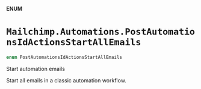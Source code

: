 **ENUM**

# `Mailchimp.Automations.PostAutomationsIdActionsStartAllEmails`

```swift
enum PostAutomationsIdActionsStartAllEmails
```

Start automation emails

Start all emails in a classic automation workflow.

